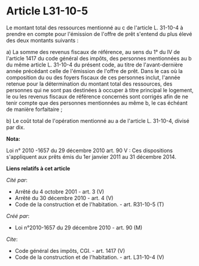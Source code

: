 # Article L31-10-5

Le montant total des ressources mentionné au c de l'article L. 31-10-4 à prendre en compte pour l'émission de l'offre de prêt
s'entend du plus élevé des deux montants suivants : 

a) La somme des revenus fiscaux de référence, au sens du 1° du IV de l'article 1417 du code général des impôts, des personnes
mentionnées au b du même article L. 31-10-4 du présent code, au titre de l'avant-dernière année précédant celle de l'émission
de l'offre de prêt. Dans le cas où la composition du ou des foyers fiscaux de ces personnes inclut, l'année retenue pour la
détermination du montant total des ressources, des personnes qui ne sont pas destinées à occuper à titre principal le
logement, le ou les revenus fiscaux de référence concernés sont corrigés afin de ne tenir compte que des personnes
mentionnées au même b, le cas échéant de manière forfaitaire ; 

b) Le coût total de l'opération mentionné au a de l'article L. 31-10-4, divisé par dix.

**Nota:**

Loi n° 2010 -1657 du 29 décembre 2010 art. 90 V : Ces dispositions s'appliquent aux prêts émis du 1er janvier 2011 au 31
décembre 2014.

**Liens relatifs à cet article**

_Cité par_:

  - Arrêté du 4 octobre 2001 - art. 3 (V)
  - Arrêté du 30 décembre 2010 - art. 4 (V)
  - Code de la construction et de l'habitation. - art. R31-10-5 (T)

_Créé par_:

  - Loi n°2010-1657 du 29 décembre 2010 - art. 90 (M)

_Cite_:

  - Code général des impôts, CGI. - art. 1417 (V)
  - Code de la construction et de l'habitation. - art. L31-10-4 (V)
